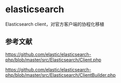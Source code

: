 # elasticsearch
Elasticsearch client，对官方客户端的协程化移植

## 参考文献
https://github.com/elastic/elasticsearch-php/blob/master/src/Elasticsearch/Client.php

https://github.com/elastic/elasticsearch-php/blob/master/src/Elasticsearch/ClientBuilder.php